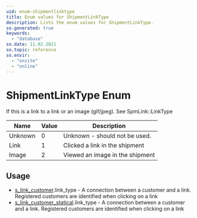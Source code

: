 ```yaml
---
uid: enum-shipmentlinktype
title: Enum values for ShipmentLinkType
description: Lists the enum values for ShipmentLinkType.
so.generated: true
keywords:
  - "database"
so.date: 11.02.2021
so.topic: reference
so.envir:
  - "onsite"
  - "online"
---
```


# ShipmentLinkType Enum

If this is a link to a link or an image (gif/jpeg). See SpmLink::LinkType

| Name | Value | Description |
|------|-------|-------------|
|Unknown|0|Unknown - should not be used.|
|Link|1|Clicked a link in the shipment|
|Image|2|Viewed an image in the shipment|

## Usage

* [s_link_customer](../s-link-customer.md).link_type - A connection between a customer and a link. Registered customers are identified when clicking on a link
* [s_link_customer_statical](../s-link-customer-statical.md).link_type - A connection between a customer and a link. Registered customers are identified when clicking on a link
